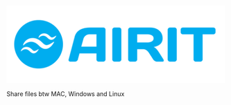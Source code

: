 [![Airit Logo](https://github.com/Ki-Ke/airit/blob/master/resources/Airit_github_parallel.png)](http://www.kike.co.in/)

Share files btw MAC, Windows and Linux
